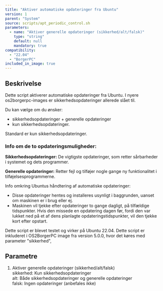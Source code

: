 ```yaml
---
title: "Aktiver automatiske opdateringer fra Ubuntu"
version: 1
parent: "System"
source: scripts/apt_periodic_control.sh
parameters:
  - name: "Aktiver generelle opdateringer (sikkerhed/alt/falsk)"
    type: "string"
    default: null
    mandatory: true
compatibility: 
  - "22.04"
  - "BorgerPC"
included_in_image: true
---
```


## Beskrivelse
Dette script aktiverer automatiske opdateringer fra Ubuntu.
I nyere os2borgerpc-images er sikkerhedsopdateringer allerede slået til.

Du kan vælge om du ønsker:
- sikkerhedsopdateringer + generelle opdateringer 
- kun sikkerhedsopdateringer.

Standard er kun sikkerhedsopdateringer.

### Info om de to opdateringsmuligheder:

**Sikkerhedsopdateringer:**
De vigtigste opdateringer, som retter sårbarheder i systemet og dets programmer.

**Generelle opdateringer:**
Retter fejl og tilføjer nogle gange ny funktionalitet i tilføjelsesprogrammerne.

Info omkring Ubuntus håndtering af automatiske opdateringer:
- Disse opdateringer hentes og installeres usynligt i baggrunden, uanset om maskinen er i brug eller ej.
- Maskinen vil tjekke efter opdateringer to gange dagligt, på tilfældige tidspunkter.
Hvis den missede en opdatering dagen før, fordi den var lukket ned på et af dens planlagte opdateringstidspunkter, vil den tjekke kort efter opstart.

Dette script er blevet testet og virker på Ubuntu 22.04.
Dette script er inkluderet i OS2BorgerPC image fra version 5.0.0, hvor det køres med parameter "sikkerhed",

## Parametre
1. Aktiver generelle opdateringer (sikkerhed/alt/falsk)\
sikkerhed: Kun sikkerhedsopdateringer\
alt: Både sikkerhedsopdateringer og generelle opdateringer\
falsk: Ingen opdateringer (anbefales ikke)
